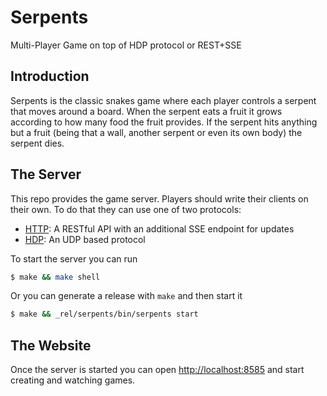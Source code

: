 # Serpents
Multi-Player Game on top of HDP protocol or REST+SSE

## Introduction
Serpents is the classic snakes game where each player controls a serpent that moves around a board. When the serpent eats a fruit it grows according to how many food the fruit provides. If the serpent hits anything but a fruit (being that a wall, another serpent or even its own body) the serpent dies.

## The Server
This repo provides the game server. Players should write their clients on their own. To do that they can use one of two protocols:

- [HTTP](HTTP.md): A RESTful API with an additional SSE endpoint for updates
- [HDP](HDP.md): An UDP based protocol

To start the server you can run
```bash
$ make && make shell
```

Or you can generate a release with `make` and then start it
```bash
$ make && _rel/serpents/bin/serpents start
```

## The Website
Once the server is started you can open [http://localhost:8585](http://localhost:8585) and start creating and watching games.

